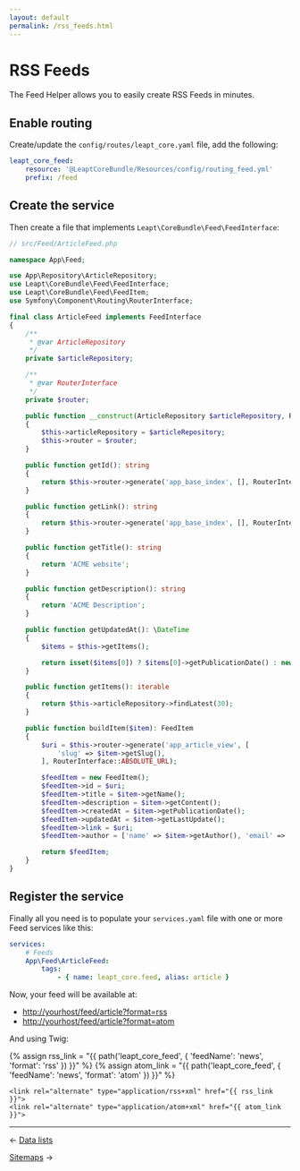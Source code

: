 ```yaml
---
layout: default
permalink: /rss_feeds.html
---
```


# RSS Feeds

The Feed Helper allows you to easily create RSS Feeds in minutes.

## Enable routing

Create/update the `config/routes/leapt_core.yaml` file, add the following:

```yaml
leapt_core_feed:
    resource: '@LeaptCoreBundle/Resources/config/routing_feed.yml'
    prefix: /feed
```

## Create the service

Then create a file that implements `Leapt\CoreBundle\Feed\FeedInterface`:

```php
// src/Feed/ArticleFeed.php

namespace App\Feed;

use App\Repository\ArticleRepository;
use Leapt\CoreBundle\Feed\FeedInterface;
use Leapt\CoreBundle\Feed\FeedItem;
use Symfony\Component\Routing\RouterInterface;

final class ArticleFeed implements FeedInterface
{
    /**
     * @var ArticleRepository
     */
    private $articleRepository;

    /**
     * @var RouterInterface
     */
    private $router;

    public function __construct(ArticleRepository $articleRepository, RouterInterface $router)
    {
        $this->articleRepository = $articleRepository;
        $this->router = $router;
    }

    public function getId(): string
    {
        return $this->router->generate('app_base_index', [], RouterInterface::ABSOLUTE_URL);
    }

    public function getLink(): string
    {
        return $this->router->generate('app_base_index', [], RouterInterface::ABSOLUTE_URL);
    }

    public function getTitle(): string
    {
        return 'ACME website';
    }

    public function getDescription(): string
    {
        return 'ACME Description';
    }

    public function getUpdatedAt(): \DateTime
    {
        $items = $this->getItems();

        return isset($items[0]) ? $items[0]->getPublicationDate() : new \DateTime();
    }

    public function getItems(): iterable
    {
        return $this->articleRepository->findLatest(30);
    }

    public function buildItem($item): FeedItem
    {
        $uri = $this->router->generate('app_article_view', [
            'slug' => $item->getSlug(),
        ], RouterInterface::ABSOLUTE_URL);

        $feedItem = new FeedItem();
        $feedItem->id = $uri;
        $feedItem->title = $item->getName();
        $feedItem->description = $item->getContent();
        $feedItem->createdAt = $item->getPublicationDate();
        $feedItem->updatedAt = $item->getLastUpdate();
        $feedItem->link = $uri;
        $feedItem->author = ['name' => $item->getAuthor(), 'email' => 'acme@website.com'];

        return $feedItem;
    }
}

```

## Register the service

Finally all you need is to populate your `services.yaml` file with one or more Feed services like this:

```yaml
services:
    # Feeds
    App\Feed\ArticleFeed:
        tags:
            - { name: leapt_core.feed, alias: article }
```

Now, your feed will be available at:

- <http://yourhost/feed/article?format=rss>
- <http://yourhost/feed/article?format=atom>

And using Twig:

{% assign rss_link = "{{ path('leapt_core_feed', { 'feedName': 'news', 'format': 'rss' }) }}" %}
{% assign atom_link = "{{ path('leapt_core_feed', { 'feedName': 'news', 'format': 'atom' }) }}" %}

```twig
<link rel="alternate" type="application/rss+xml" href="{{ rss_link }}">
<link rel="alternate" type="application/atom+xml" href="{{ atom_link }}">
```

----------

&larr; [Data lists](/data_lists.html)

[Sitemaps](/sitemaps.html) &rarr;
